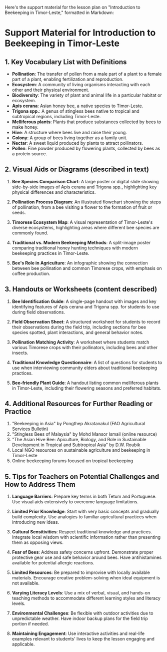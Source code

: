 Here's the support material for the lesson plan on "Introduction to Beekeeping in Timor-Leste," formatted in Markdown:

# Support Material for Introduction to Beekeeping in Timor-Leste

## 1. Key Vocabulary List with Definitions

- **Pollination**: The transfer of pollen from a male part of a plant to a female part of a plant, enabling fertilization and reproduction.
- **Ecosystem**: A community of living organisms interacting with each other and their physical environment.
- **Biodiversity**: The variety of plant and animal life in a particular habitat or ecosystem.
- **Apis cerana**: Asian honey bee, a native species to Timor-Leste.
- **Trigona spp.**: A genus of stingless bees native to tropical and subtropical regions, including Timor-Leste.
- **Melliferous plants**: Plants that produce substances collected by bees to make honey.
- **Hive**: A structure where bees live and raise their young.
- **Colony**: A group of bees living together as a family unit.
- **Nectar**: A sweet liquid produced by plants to attract pollinators.
- **Pollen**: Fine powder produced by flowering plants, collected by bees as a protein source.

## 2. Visual Aids or Diagrams (described in text)

1. **Bee Species Comparison Chart**: A large poster or digital slide showing side-by-side images of Apis cerana and Trigona spp., highlighting key physical differences and characteristics.

2. **Pollination Process Diagram**: An illustrated flowchart showing the steps of pollination, from a bee visiting a flower to the formation of fruit or seeds.

3. **Timorese Ecosystem Map**: A visual representation of Timor-Leste's diverse ecosystems, highlighting areas where different bee species are commonly found.

4. **Traditional vs. Modern Beekeeping Methods**: A split-image poster comparing traditional honey hunting techniques with modern beekeeping practices in Timor-Leste.

5. **Bee's Role in Agriculture**: An infographic showing the connection between bee pollination and common Timorese crops, with emphasis on coffee production.

## 3. Handouts or Worksheets (content described)

1. **Bee Identification Guide**: A single-page handout with images and key identifying features of Apis cerana and Trigona spp. for students to use during field observations.

2. **Field Observation Sheet**: A structured worksheet for students to record their observations during the field trip, including sections for bee species spotted, plant interactions, and general behavior notes.

3. **Pollination Matching Activity**: A worksheet where students match various Timorese crops with their pollinators, including bees and other insects.

4. **Traditional Knowledge Questionnaire**: A list of questions for students to use when interviewing community elders about traditional beekeeping practices.

5. **Bee-friendly Plant Guide**: A handout listing common melliferous plants in Timor-Leste, including their flowering seasons and preferred habitats.

## 4. Additional Resources for Further Reading or Practice

1. "Beekeeping in Asia" by Pongthep Akratanakul (FAO Agricultural Services Bulletin)
2. "Stingless Bees of Malaysia" by Mohd Mansor Ismail (online resource)
3. "The Asian Hive Bee: Apiculture, Biology, and Role in Sustainable Development in Tropical and Subtropical Asia" by D.W. Roubik
4. Local NGO resources on sustainable agriculture and beekeeping in Timor-Leste
5. Online beekeeping forums focused on tropical beekeeping

## 5. Tips for Teachers on Potential Challenges and How to Address Them

1. **Language Barriers**: Prepare key terms in both Tetum and Portuguese. Use visual aids extensively to overcome language limitations.

2. **Limited Prior Knowledge**: Start with very basic concepts and gradually build complexity. Use analogies to familiar agricultural practices when introducing new ideas.

3. **Cultural Sensitivities**: Respect traditional knowledge and practices. Integrate local wisdom with scientific information rather than presenting them as opposing views.

4. **Fear of Bees**: Address safety concerns upfront. Demonstrate proper protective gear use and safe behavior around bees. Have antihistamines available for potential allergic reactions.

5. **Limited Resources**: Be prepared to improvise with locally available materials. Encourage creative problem-solving when ideal equipment is not available.

6. **Varying Literacy Levels**: Use a mix of verbal, visual, and hands-on teaching methods to accommodate different learning styles and literacy levels.

7. **Environmental Challenges**: Be flexible with outdoor activities due to unpredictable weather. Have indoor backup plans for the field trip portion if needed.

8. **Maintaining Engagement**: Use interactive activities and real-life examples relevant to students' lives to keep the lesson engaging and applicable.